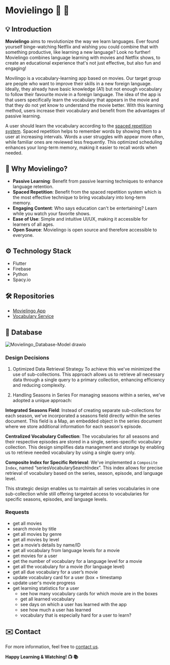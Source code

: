 # Movielingo :movie_camera: :book:

## :bulb: Introduction

**Movielingo** aims to revolutionize the way we learn languages. Ever found yourself binge-watching Netflix and wishing you could combine that with something productive, like learning a new language? Look no further! Movielingo combines language learning with movies and Netflix shows, to create an educational experience that's not just effective, but also fun and engaging!

Movilingo is a vocabulary-learning app based on movies. Our target group are people who want to improve their skills in a new foreign language. Ideally, they already have basic knowledge (A1) but not enough vocabulary to follow their favourite movie in a foreign language. The idea of the app is that users specifically learn the vocabulary that appears in the movie and that they do not yet know to understand the movie better. With this learning method, users increase their vocabulary and benefit from the advantages of passive learning.

A user should learn the vocabulary according to the [spaced repetition system](https://en.wikipedia.org/wiki/Spaced_repetition). Spaced repetition helps to remember words by showing them to a user at increasing intervals. Words a user struggles with appear more often, while familiar ones are reviewed less frequently. This optimized scheduling enhances your long-term memory, making it easier to recall words when needed.

## :dart: Why Movielingo?

* **Passive Learning**: Benefit from passive learning techniques to enhance language retention.
* **Spaced Repetition**: Benefit from the spaced repetition system which is the most effective technique to bring vocabulary into long-term memory.
* **Engaging Content**: Who says education can't be entertaining? Learn while you watch your favorite shows.
* **Ease of Use**: Simple and intuitive UI/UX, making it accessible for learners of all ages.
* **Open Source**: Movielingo is open source and therefore accessible to everyone.

## :gear: Technology Stack

* Flutter
* Firebase
* Python
* Spacy.io

## 🛠️ Repositories
- [Movielingo App](https://github.com/Movielingo/movielingo_app)
- [Vocabulary Service](https://github.com/Movielingo/VocabularyService)

## 💾 Database
![Movielingo_Database-Model drawio](https://github.com/Movielingo/.github/assets/50672977/61690a29-9644-4f80-923b-9862ebb8c96f)

### Design Decisions
1. Optimized Data Retrieval Strategy
To achieve this we've minimized the use of sub-collections. This approach allows us to retrieve all necessary data through a single query to a primary collection, enhancing efficiency and reducing complexity.

2. Handling Seasons in Series
For managing seasons within a series, we've adopted a unique approach:

**Integrated Seasons Field**: Instead of creating separate sub-collections for each season, we've incorporated a seasons field directly within the series document. This field is a Map, an embedded object in the series document where we store additional information for each season's episode.

**Centralized Vocabulary Collection**: The vocabularies for all seasons and their respective episodes are stored in a single, series-specific vocabulary collection. This design simplifies data management and storage by enabling us to retrieve needed vocabulary by using a single query only.

**Composite Index for Specific Retrieval**: We've implemented a `Composite Index`, named ”seriesVocabularySearchIndex”. This index allows for precise retrieval of vocabulary based on the series, season, episode, and language level.

This strategic design enables us to maintain all series vocabularies in one sub-collection while still offering targeted access to vocabularies for specific seasons, episodes, and language levels.

### Requests
- get all movies
- search movie by title
- get all movies by genre
- get all movies by level
- get a movie’s details by name/ID
- get all vocabulary from language levels for a movie
- get movies for a user
- get the number of vocabulary for a language level for a movie
- get all the vocabulary for a movie (for language level)
- get all due vocabulary for a user’s movie
- update vocabulary card for a user (box + timestamp
- update user's movie progress
- get learning statistics for a user
    - see how many vocabulary cards for which movie are in the boxes
    - get all learned vocabulary
    - see days on which a user has learned with the app
    - see how much a user has learned
    - vocabulary that is especially hard for a user to learn?

## :envelope: Contact

For more information, feel free to [contact us](mailto:constantin.unterkofler@code.berlin).

**Happy Learning & Watching! :tv: :books:**

